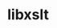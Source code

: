 ---
title: "libxslt"
layout: cache
categories: [package, develop]
meta: {"compilers": ["gcc@=11.1.0", "gcc@=11.4.0"], "num_specs": 6, "num_specs_by_stack": {"data-vis-sdk": 3, "e4s": 3, "hep": 3, "root": 6}, "oss": ["ubuntu20.04", "ubuntu22.04"], "platforms": ["linux"], "stacks": ["data-vis-sdk", "e4s", "hep", "root"], "targets": ["x86_64_v3"], "versions": ["1.1.42"]}
spec_details: [{"compiler": "gcc@=11.1.0", "hash": "25tmp45s3amfqcib5g3ceh5qydlpx2bi", "os": "ubuntu20.04", "platform": "linux", "size": "-", "stacks": ["data-vis-sdk", "root"], "target": "x86_64_v3", "variants": ["build_system=autotools", "+crypto", "~python"], "versions": ["1.1.42"]}, {"compiler": "gcc@=11.4.0", "hash": "2ia3torq7bqqpuaavevkavfagxe6gcjb", "os": "ubuntu22.04", "platform": "linux", "size": "-", "stacks": ["e4s", "hep", "root"], "target": "x86_64_v3", "variants": ["build_system=autotools", "+crypto", "~python"], "versions": ["1.1.42"]}, {"compiler": "gcc@=11.4.0", "hash": "2szwy4fd6er4mitmfqcydheea2undqcj", "os": "ubuntu22.04", "platform": "linux", "size": "-", "stacks": ["e4s", "hep", "root"], "target": "x86_64_v3", "variants": ["build_system=autotools", "+crypto", "~python"], "versions": ["1.1.42"]}, {"compiler": "gcc@=11.1.0", "hash": "f5sliataei3vksmg24exnpsiwlnybhxu", "os": "ubuntu20.04", "platform": "linux", "size": "-", "stacks": ["data-vis-sdk", "root"], "target": "x86_64_v3", "variants": ["build_system=autotools", "+crypto", "~python"], "versions": ["1.1.42"]}, {"compiler": "gcc@=11.1.0", "hash": "nlxsr4syyfeh2udcv2i7us3qjagqaqye", "os": "ubuntu20.04", "platform": "linux", "size": "-", "stacks": ["data-vis-sdk", "root"], "target": "x86_64_v3", "variants": ["build_system=autotools", "+crypto", "~python"], "versions": ["1.1.42"]}, {"compiler": "gcc@=11.4.0", "hash": "qcfeecxdheg4iazm7jpp5aonmxobaj2s", "os": "ubuntu22.04", "platform": "linux", "size": "-", "stacks": ["e4s", "hep", "root"], "target": "x86_64_v3", "variants": ["build_system=autotools", "+crypto", "~python"], "versions": ["1.1.42"]}]
---